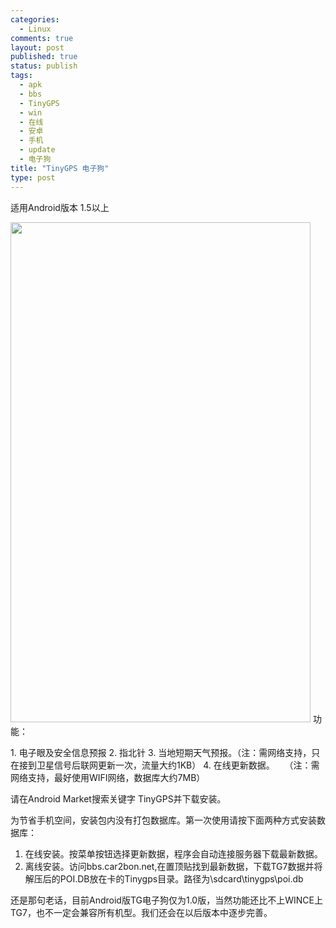 ```yaml
--- 
categories: 
  - Linux
comments: true
layout: post
published: true
status: publish
tags: 
  - apk
  - bbs
  - TinyGPS
  - win
  - 在线
  - 安卓
  - 手机
  - update
  - 电子狗
title: "TinyGPS 电子狗"
type: post
---
```

适用Android版本 1.5以上

<img class="alignnone" title="TinyGPS" src="http://www.gfan.com/html/uploads/allimg/100824/21_100824160126_1.png" alt="" width="480" height="800">
功能：

1. 电子眼及安全信息预报
2. 指北针
3. 当地短期天气预报。（注：需网络支持，只在接到卫星信号后联网更新一次，流量大约1KB）
4. 在线更新数据。    （注：需网络支持，最好使用WIFI网络，数据库大约7MB）

请在Android Market搜索关键字 TinyGPS并下载安装。

为节省手机空间，安装包内没有打包数据库。第一次使用请按下面两种方式安装数据库：

1. 在线安装。按菜单按钮选择更新数据，程序会自动连接服务器下载最新数据。
2. 离线安装。访问bbs.car2bon.net,在置顶贴找到最新数据，下载TG7数据并将解压后的POI.DB放在卡的Tinygps目录。路径为\sdcard\tinygps\poi.db

还是那句老话，目前Android版TG电子狗仅为1.0版，当然功能还比不上WINCE上TG7，也不一定会兼容所有机型。我们还会在以后版本中逐步完善。
